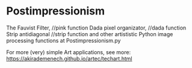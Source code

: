 # Postimpressionism
The Fauvist Filter,     //pink function
Dada pixel organizator, //dada function
Strip antidiagonal      //strip function
and other artististic Python image processing functions
at Postimpressionism.py

For more (very) simple Art applications, see more:
https://akirademenech.github.io/artec/techart.html